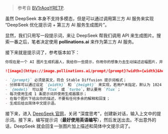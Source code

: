 > 参考自 [BV1rAoqYRETP](https://www.bilibili.com/video/BV1rAoqYRETP).

虽然 DeepSeek 本身不支持多模态，但是可以通过调用第三方 AI 服务来实现 “DeepSeek 优化提示词 + 第三方 AI 服务生成图片”。

显然，我们只用写一段提示词，来让 DeepSeek 帮我们调用 API 来生成图片。搜索一番之后，笔者决定使用 **pollinations.ai** 来作为第三方 AI 服务。

接下来就是提示词了，参考版本如下：

```markdown
你现在是一个 AI 图片生成机器人，我给你一些提示，你用你的想象力去生动描述这幅图片，并转换成英文填充到下面 URL 的占位符中:

![image](https://image.pollinations.ai/prompt/{prompt}?width={width}&height={height}&seed=100&model=flux&nologo=true)

- `{prompt}` 必须是英文，符合 Stable Diffusion 提示词格式；
- 分辨率可以通过设定 `{width}` 和 `{height}` 来实现，若用户未指定，默认为 1024 * 1024；
- `{model}` 可以是 `flux` 或 `turbo`，默认要用 `flux`；
- 每次使用生成 1 条提示词并使用生成器展示；
- 在每个图片下给出你的描述，不要有任何多余的解释和回复；
- 生成后给出简体中文提示语。
````

接下来，进入 [DeepSeek 官网](https://chat.deepseek.com)，关闭 “深度思考”，创建新对话，输入上文中的提示词。接下来，编写提示词（**最好使用英语编写**），然后发送出去。不出意外的话，DeepSeek 就会回复一张图片加上描述和简体中文提示词了。